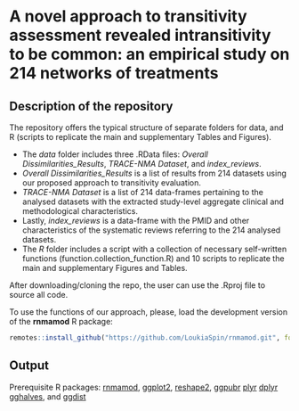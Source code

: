 # A novel approach to transitivity assessment revealed intransitivity to be common: an empirical study on 214 networks of treatments

## Description of the repository

The repository offers the typical structure of separate folders for data, and R (scripts to replicate the main and supplementary Tables and Figures).
* The _data_ folder includes three .RData files: _Overall Dissimilarities_Results_, _TRACE-NMA Dataset_, and _index_reviews_. 
 * _Overall Dissimilarities_Results_ is a list of results from 214 datasets using our proposed approach to transitivity evaluation. 
 * _TRACE-NMA Dataset_ is a list of 214 data-frames pertaining to the analysed datasets with the extracted study-level aggregate clinical and methodological characteristics. 
 * Lastly, _index_reviews_ is a data-frame with the PMID and other characteristics of the systematic reviews referring to the 214 analysed datasets. 
* The _R_ folder includes a script with a collection of necessary self-written functions (function.collection_function.R) and 10 scripts to replicate the main and supplementary Figures and Tables. 

After downloading/cloning the repo, the user can use the .Rproj file to source all code.

To use the functions of our approach, please, load the development version of the __rnmamod__ R package:
```r
remotes::install_github("https://github.com/LoukiaSpin/rnmamod.git", force = TRUE)
```

## Output 
Prerequisite R packages: [rnmamod](https://CRAN.R-project.org/package=rnmamod), 
[ggplot2]( https://CRAN.R-project.org/package=ggplot2),
[reshape2](https://CRAN.R-project.org/package=reshape2),
[ggpubr](https://cran.r-project.org/web/packages/ggpubr/) 
[plyr](https://CRAN.R-project.org/package=plyr) 
[dplyr](https://CRAN.R-project.org/package=dplyr) 
[gghalves](https://CRAN.R-project.org/package=gghalves), and
[ggdist](https://CRAN.R-project.org/package=ggdist) 
